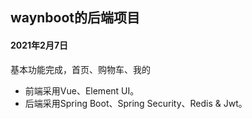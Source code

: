## waynboot的后端项目

#### 2021年2月7日

基本功能完成，首页、购物车、我的

* 前端采用Vue、Element UI。
* 后端采用Spring Boot、Spring Security、Redis & Jwt。
